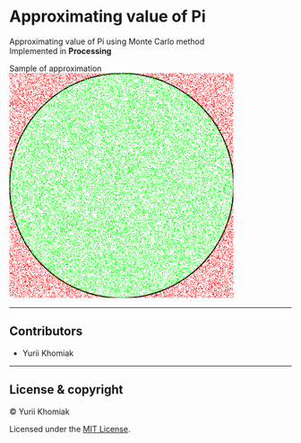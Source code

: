 ﻿# Approximating value of Pi
Approximating value of Pi using Monte Carlo method <br />
Implemented in **Processing** <br />

Sample of approximation
![Sample of approximation](sample.png)

---

## Contributors

- Yurii Khomiak

---

## License & copyright

© Yurii Khomiak

Licensed under the [MIT License](LICENSE).
